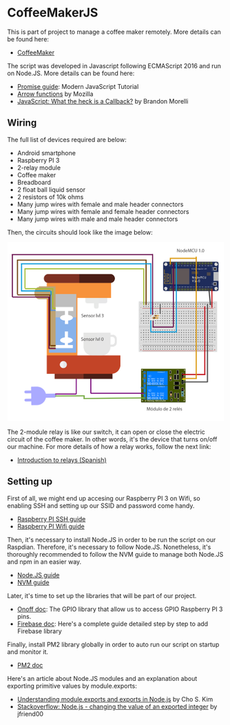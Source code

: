 # CoffeeMakerJS

This is part of project to manage a coffee maker remotely. More details can be found here:

- [CoffeeMaker](https://github.com/ivanph1017/CoffeeMaker)

The script was developed in Javascript following ECMAScript 2016 and run on Node.JS. More details can be found here:

- [Promise guide](https://javascript.info/promise-basics): Modern JavaScript Tutorial
- [Arrow functions](https://developer.mozilla.org/en-US/docs/Web/JavaScript/Reference/Functions/Arrow_functions) by Mozilla
- [JavaScript: What the heck is a Callback?](https://codeburst.io/javascript-what-the-heck-is-a-callback-aba4da2deced) by Brandon Morelli

## Wiring

The full list of devices required are below:

-	Android smartphone
-	Raspberry PI 3
-	2-relay module
-	Coffee maker
-	Breadboard
-	2 float ball liquid sensor
-	2 resistors of 10k ohms
-	Many jump wires with female and male header connectors
-	Many jump wires with female and female header connectors
-	Many jump wires with male and male header connectors

Then, the circuits should look like the image below:

![Circuit](https://raw.githubusercontent.com/ivanph1017/AssetsRepo/master/CoffeeMaker/circuit.png)

The 2-module relay is like our switch, it can open or close the electric circuit of the coffee maker. In other words, it's the device that turns on/off our machine. For more details of how a relay works, follow the next link:

-	[Introduction to relays (Spanish)](https://www.inventable.eu/introduccion-a-los-reles/)

## Setting up

First of all, we might end up accesing our Raspberry PI 3 on Wifi, so enabling SSH and setting up our SSID and password come handy.

-	[Raspberry PI SSH guide](https://www.raspberrypi.org/documentation/remote-access/ssh/)
-	[Raspberry PI Wifi guide](https://www.raspberrypi.org/documentation/configuration/wireless/)

Then, it's necessary to install Node.JS in order to be run the script on our Raspdian. Therefore, it's necessary to follow Node.JS. Nonetheless, it's  thoroughly recommended to follow the NVM guide to manage both Node.JS and npm in an easier way.

-	[Node.JS guide](https://docs.npmjs.com/getting-started/installing-node)
-	[NVM guide](https://github.com/creationix/nvm/blob/master/README.md#installation)

Later, it's time to set up the libraries that will be part of our project.

-	[Onoff doc](https://github.com/fivdi/onoff): The GPIO library that allow us to access GPIO Raspberry PI 3 pins.
-	[Firebase doc](https://firebase.google.com/docs/web/setup): Here's a complete guide detailed step by step to add Firebase library

Finally, install PM2 library globally in order to auto run our script on startup and monitor it.

-	[PM2 doc](http://pm2.keymetrics.io/docs/usage/quick-start/)

Here's an article about Node.JS modules and an explanation about exporting primitive values by module.exports:

-	[Understanding module.exports and exports in Node.js](https://www.sitepoint.com/understanding-module-exports-exports-node-js/) by Cho S. Kim
-	[Stackoverflow: Node.js - changing the value of an exported integer](https://stackoverflow.com/questions/32662435/node-js-changing-the-value-of-an-exported-integer) by jfriend00
